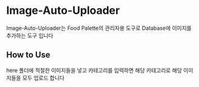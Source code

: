 # Image-Auto-Uploader

Image-Auto-Uploader는 Food Palette의 관리자용 도구로
Database에 이미지를 추가하는 도구 입니다


## How to Use
here 폴더에 적절한 이미지들을 넣고 카테고리를 입력하면
해당 카테고리로 해당 이미지들을 모두 업로드 합니다
